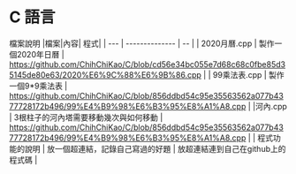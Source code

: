 # C 語言
檔案說明
|檔案|內容| 程式|
| --- | -------------- | -- |
| 2020月曆.cpp | 製作一個2020年日曆 | https://github.com/ChihChiKao/C/blob/cd56e34bc055e7d68c68c0fbe85d35145de80e63/2020%E6%9C%88%E6%9B%86.cpp |
| 99乘法表.cpp | 製作一個9*9乘法表 | https://github.com/ChihChiKao/C/blob/856ddbd54c95e35563562a077b4377728172b496/99%E4%B9%98%E6%B3%95%E8%A1%A8.cpp |
|河內.cpp | 3根柱子的河內塔需要移動幾次與如何移動 | https://github.com/ChihChiKao/C/blob/856ddbd54c95e35563562a077b4377728172b496/99%E4%B9%98%E6%B3%95%E8%A1%A8.cpp |
| 程式功能的說明 | 放一個超連結，記錄自己寫過的好題 | 放超連結連到自己在github上的程式碼 |
